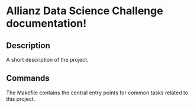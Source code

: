 # Allianz Data Science Challenge documentation!

## Description

A short description of the project.

## Commands

The Makefile contains the central entry points for common tasks related to this project.

